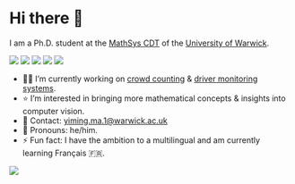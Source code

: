 # Hi there 👋

I am a Ph.D. student at the [MathSys CDT](https://warwick.ac.uk/fac/sci/mathsys/) of the [University of Warwick](https://warwick.ac.uk/).

[![](https://img.shields.io/badge/Python-orange)](https://www.python.org/) [![](https://img.shields.io/badge/Julia-orange)](https://www.python.org/) [![](https://img.shields.io/badge/ArchLinux-blue)](https://www.archlinux.org/)
 [![](https://img.shields.io/github/followers/YimingMa?style=social)](https://www.github.com/yimingma) [![](https://img.shields.io/twitter/follow/yiming_ma_?style=social)](https://www.twitter.com/yiming_ma_)

- 👨‍💻 I’m currently working on [crowd counting](https://en.wikipedia.org/wiki/Crowd_counting) & [driver monitoring systems](https://en.wikipedia.org/wiki/Driver_monitoring_system).
- ⭐️ I’m interested in bringing more mathematical concepts & insights into computer vision.
- 📧 Contact: [yiming.ma.1@warwick.ac.uk](mailto:yiming.ma.1@warwick.ac.uk)
- 👨 Pronouns: he/him.
- ⚡️ Fun fact: I have the ambition to a multilingual and am currently learning Français 🇫🇷.

![](https://github-readme-stats.vercel.app/api?username=YimingMa)

